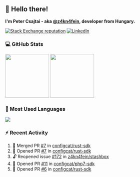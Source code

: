 ## 👋 Hello there!

**I'm Peter Csajtai - aka [@z4kn4fein](https://github.com/z4kn4fein), developer from Hungary.**

[![Stack Exchange reputation](https://img.shields.io/stackexchange/stackoverflow/r/8700582?color=orange&label=reputation&logo=stackoverflow&style=for-the-badge)](https://stackoverflow.com/users/8700582)
[![LinkedIn](https://img.shields.io/badge/linkedin-%230077B5.svg?style=for-the-badge&logo=linkedin&logoColor=white)](https://www.linkedin.com/in/csajtai-p%C3%A9ter-45395341/)

### 💻 GitHub Stats

<div>
  <img height="140px" src="https://github-readme-stats-pcsajtai.vercel.app/api?username=z4kn4fein&show_icons=true&hide_border=true&count_private=true&custom_title=Stats&theme=dracula&line_height=24&hide_title=true">
  <img height="140px" src="https://streak-stats.demolab.com?user=z4kn4fein&theme=dracula&hide_border=true">
  
</div>

### :toolbox: Most Used Languages

<img src="https://github-readme-stats-pcsajtai.vercel.app/api/top-langs/?username=z4kn4fein&theme=dracula&hide_border=true&layout=compact&langs_count=8&hide_title=true">

### :zap: Recent Activity

<!--START_SECTION:activity-->
1. 🎉 Merged PR [#7](https://github.com/configcat/rust-sdk/pull/7) in [configcat/rust-sdk](https://github.com/configcat/rust-sdk)
2. 💪 Opened PR [#7](https://github.com/configcat/rust-sdk/pull/7) in [configcat/rust-sdk](https://github.com/configcat/rust-sdk)
3. 🔓 Reopened issue [#172](https://github.com/z4kn4fein/stashbox/issues/172) in [z4kn4fein/stashbox](https://github.com/z4kn4fein/stashbox)
4. 💪 Opened PR [#11](https://github.com/configcat/php7-sdk/pull/11) in [configcat/php7-sdk](https://github.com/configcat/php7-sdk)
5. 💪 Opened PR [#6](https://github.com/configcat/rust-sdk/pull/6) in [configcat/rust-sdk](https://github.com/configcat/rust-sdk)
<!--END_SECTION:activity-->
